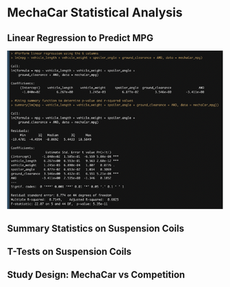 # MechaCar Statistical Analysis

## Linear Regression to Predict MPG
<p float="left">
<img src="https://github.com/Bulzeye89/Mecha_Car_Statistical_Analysis/blob/main/Resources/Images/Deliverable_1.png" 
</p>  


## Summary Statistics on Suspension Coils



## T-Tests on Suspension Coils



## Study Design: MechaCar vs Competition
